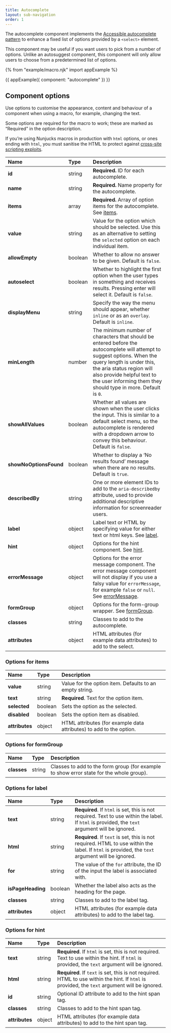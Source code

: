 ```yaml
---
title: Autocomplete
layout: sub-navigation
order: 1
---
```


The autocomplete component implements the [Accessible autocomplete pattern](https://github.com/alphagov/accessible-autocomplete) to enhance a fixed list of options provided by a `<select>` element.

This component may be useful if you want users to pick from a number of options. Unlike an autosuggest component, this component will only allow users to choose from a predetermined list of options.

{% from "example/macro.njk" import appExample %}

{{ appExample({
  component: "autocomplete"
}) }}

## Component options

Use options to customise the appearance, content and behaviour of a component when using a macro, for example, changing the text.

Some options are required for the macro to work; these are marked as “Required” in the option description.

If you’re using Nunjucks macros in production with `html` options, or ones ending with `html`, you must sanitise the HTML to protect against [cross-site scripting exploits](https://developer.mozilla.org/en-US/docs/Glossary/Cross-site_scripting).

| Name | Type | Description |
| :--- | :--- | :---------- |
| **id** | string | **Required.** ID for each autocomplete. |
| **name** | string | **Required.** Name property for the autocomplete. |
| **items** | array | **Required.** Array of option items for the autocomplete. See [items](#options-for-items). |
| **value** | string | Value for the option which should be selected. Use this as an alternative to setting the `selected` option on each individual item. |
| **allowEmpty** | boolean | Whether to allow no answer to be given. Default is `false`. |
| **autoselect** | boolean | Whether to highlight the first option when the user types in something and receives results. Pressing enter will select it. Default is `false`. |
| **displayMenu** | string | Specify the way the menu should appear, whether `inline` or as an `overlay`. Default is `inline`. |
| **minLength** | number | The minimum number of characters that should be entered before the autocomplete will attempt to suggest options. When the query length is under this, the aria status region will also provide helpful text to the user informing them they should type in more. Default is `0`. |
| **showAllValues** | boolean | Whether all values are shown when the user clicks the input. This is similar to a default select menu, so the autocomplete is rendered with a dropdown arrow to convey this behaviour. Default is `false`. |
| **showNoOptionsFound** | boolean | Whether to display a ‘No results found’ message when there are no results. Default is `true`. |
| **describedBy** | string | One or more element IDs to add to the `aria-describedby` attribute, used to provide additional descriptive information for screenreader users. |
| **label** | object | Label text or HTML by specifying value for either text or html keys. See [label](#options-for-label). |
| **hint** | object | Options for the hint component. See [hint](#options-for-hint). |
| **errorMessage** | object | Options for the error message component. The error message component will not display if you use a falsy value for `errorMessage`, for example `false` or `null`. See [errorMessage](#options-for-errormessage). |
| **formGroup** | object | Options for the form-group wrapper. See [formGroup](#options-for-formgroup). |
| **classes** | string | Classes to add to the autocomplete. |
| **attributes** | object | HTML attributes (for example data attributes) to add to the select. |

### Options for items

| Name | Type | Description |
| :--- | :--- | :---------- |
| **value** | string | Value for the option item. Defaults to an empty string. |
| **text** | string | **Required**. Text for the option item. |
| **selected** | boolean | Sets the option as the selected. |
| **disabled** | boolean | Sets the option item as disabled. |
| **attributes** | object | HTML attributes (for example data attributes) to add to the option. |

### Options for formGroup

| Name | Type | Description |
| :--- | :--- | :---------- |
| **classes** | string | Classes to add to the form group (for example to show error state for the whole group). |

### Options for label

| Name | Type | Description |
| :--- | :--- | :---------- |
| **text** | string | **Required**. If `html` is set, this is not required. Text to use within the label. If `html` is provided, the `text` argument will be ignored. |
| **html** | string | **Required**. If `text` is set, this is not required. HTML to use within the label. If `html` is provided, the `text` argument will be ignored. |
| **for** | string | The value of the `for` attribute, the ID of the input the label is associated with. |
| **isPageHeading** | boolean | Whether the label also acts as the heading for the page. |
| **classes** | string | Classes to add to the label tag. |
| **attributes** | object | HTML attributes (for example data attributes) to add to the label tag. |

### Options for hint

| Name | Type | Description |
| :--- | :--- | :---------- |
| **text** | string | **Required**. If `html` is set, this is not required. Text to use within the hint. If `html` is provided, the `text` argument will be ignored. |
| **html** | string | **Required**. If `text` is set, this is not required. HTML to use within the hint. If `html` is provided, the `text` argument will be ignored. |
| **id** | string | Optional ID attribute to add to the hint span tag. |
| **classes** | string | Classes to add to the hint span tag. |
| **attributes** | object | HTML attributes (for example data attributes) to add to the hint span tag. |
